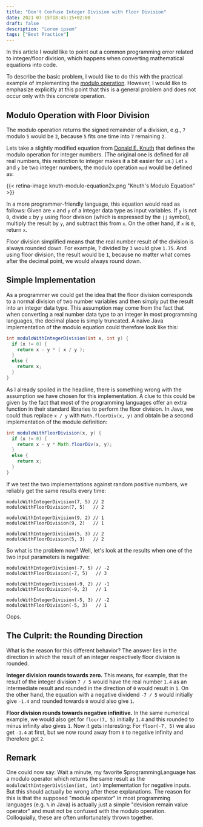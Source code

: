 ```yaml
---
title: "Don't Confuse Integer Division with Floor Division"
date: 2021-07-15T18:45:15+02:00
draft: false
description: "Lorem ipsum"
tags: ["Best Practice"]
---
```


In this article I would like to point out a common programming error related to integer/floor division, which happens when converting mathematical equations into code.

To describe the basic problem, I would like to do this with the practical example of implementing the [modulo operation](https://en.wikipedia.org/wiki/Modulo_operation). However, I would like to emphasize explicitly at this point that this is a general problem and does not occur only with this concrete operation.

## Modulo Operation with Floor Division

The modulo operation returns the signed remainder of a division, e.g., `7` modulo `5` would be `2`, because `5` fits one time into `7` remaining `2`. 

Lets take a slightly modified equation from [Donald E. Knuth](https://proofwiki.org/wiki/Definition:Modulo_Operation/Modulo_One) that defines the modulo operation for integer numbers. (The original one is defined for all real numbers, this restriction to integer makes it a bit easier for us.) Let `x` and `y` be two integer numbers, the modulo operation `mod` would be defined as:

{{< retina-image knuth-modulo-equation2x.png "Knuth's Modulo Equation" >}}

In a more programmer-friendly language, this equation would read as follows: Given are `x` and `y` of a integer data type as input variables. If `y` is not `0`, divide `x` by `y` using floor division (which is expressed by the `⌊⌋` symbol), multiply the result by `y`, and subtract this from `x`. On the other hand, if `x` is `0`, return `x`.

Floor division simplified means that the real number result of the division is always rounded down. For example, `7` divided by `3` would give `1.75`. And using floor division, the result would be `1`, because no matter what comes after the decimal point, we would always round down.

## Simple Implementation

As a programmer we could get the idea that the floor division corresponds to a normal division of two number variables and then simply put the result into an integer data type. This assumption may come from the fact that when converting a real number data type to an integer in most programming languages, the decimal place is simply truncated. A naive Java implementation of the modulo equation could therefore look like this:

```java
int moduloWithIntegerDivision(int x, int y) {
  if (x != 0) {
    return x - y * ( x / y );
  }
  else {
    return x;
  }
}
```

As I already spoiled in the headline, there is something wrong with the assumption we have chosen for this implementation. A clue to this could be given by the fact that most of the programming languages offer an extra function in their standard libraries to perform the floor division. In Java, we could thus replace `x / y` with `Math.floorDiv(x, y)` and obtain be a second implementation of the module definition:

```java
int moduloWithFloorDivision(x, y) {
  if (x != 0) {
    return x - y * Math.floorDiv(x, y);
  }
  else {
    return x;
  }
}
```

If we test the two implementations against random positive numbers, we reliably get the same results every time:

```
moduloWithIntegerDivision(7, 5) // 2
moduloWithFloorDivision(7, 5)   // 2

moduloWithIntegerDivision(9, 2) // 1
moduloWithFloorDivision(9, 2)   // 1

moduloWithIntegerDivision(5, 3) // 2
moduloWithFloorDivision(5, 3)   // 2
```

So what is the problem now? Well, let's look at the results when one of the two input parameters is negative:

```
moduloWithIntegerDivision(-7, 5) // -2
moduloWithFloorDivision(-7, 5)   // 3

moduloWithIntegerDivision(-9, 2) // -1
moduloWithFloorDivision(-9, 2)   // 1

moduloWithIntegerDivision(-5, 3) // -2
moduloWithFloorDivision(-5, 3)   // 1
```

Oops.

## The Culprit: the Rounding Direction

What is the reason for this different behavior? The answer lies in the direction in which the result of an integer respectively floor division is rounded.

**Integer division rounds towards zero.** This means, for example, that the result of the integer division `7 / 5` would have the real number `1.4` as an intermediate result and rounded in the direction of `0` would result in `1`. On the other hand, the equation with a negative dividend `-7 / 5` would initially give `-1.4` and rounded towards `0` would also give `1`. 

**Floor division rounds towards negative infinitive.** In the same numerical example, we would also get for `floor(7, 5)` initially `1.4` and this rounded to minus infinity also gives `1`. Now it gets interesting: For `floor(-7, 5)` we also get `-1.4` at first, but we now round away from `0` to negative infinity and therefore get `2`.


## Remark

One could now say: Wait a minute, my favorite $programmingLanguage has a modulo operator which returns the same result as the `moduloWithIntegerDivision(int, int)` implementation for negative inputs. But this should actually be wrong after these explanations. The reason for this is that the supposed "module operator" in most programming languages (e.g. `%` in Java) is actually just a simple "devision remain value operator" and must not be confused with the modulo operation. Colloquially, these are often unfortunately thrown together.